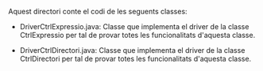 Aquest directori conte el codi de les seguents classes:

- DriverCtrlExpressio.java: Classe que implementa el driver de la classe CtrlExpressio per tal de provar totes les funcionalitats d'aquesta classe.

- DriverCtrlDirectori.java: Classe que implementa el driver de la classe CtrlDirectori per tal de provar totes les funcionalitats d'aquesta classe.